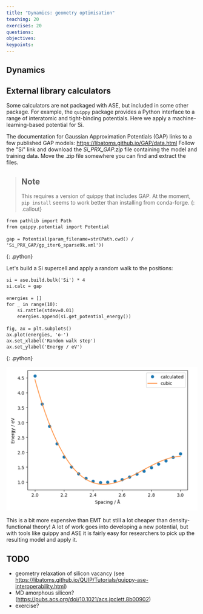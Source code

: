 ```yaml
---
title: "Dynamics: geometry optimisation"
teaching: 20
exercises: 20
questions:
objectives:
keypoints:
---
```


## Dynamics

## External library calculators

Some calculators are not packaged with ASE, but included in some other package. For example, the `quippy` package provides a Python interface to a range of interatomic and tight-binding potentials. Here we apply a machine-learning-based potential for Si.

The documentation for Gaussian Approximation Potentials (GAP) links to a few published GAP models: https://libatoms.github.io/GAP/data.html
Follow the "Si" link and download the *Si_PRX_GAP.zip* file containing the model and training data. Move the .zip file somewhere you can find and extract the files.

> ## Note
> This requires a version of quippy that includes GAP. At the moment, `pip install` seems to work better than installing from conda-forge.
{: .callout}

~~~
from pathlib import Path
from quippy.potential import Potential

gap = Potential(param_filename=str(Path.cwd() / 'Si_PRX_GAP/gp_iter6_sparse9k.xml'))
~~~
{: .python}

Let's build a Si supercell and apply a random walk to the positions:

~~~
si = ase.build.bulk('Si') * 4
si.calc = gap

energies = []
for _ in range(10):
    si.rattle(stdev=0.01)
    energies.append(si.get_potential_energy())

fig, ax = plt.subplots()
ax.plot(energies, 'o-')
ax.set_xlabel('Random walk step')
ax.set_ylabel('Energy / eV')
~~~
{: .python}

![](../fig/energy_random_walk_plot.png)

This is a bit more expensive than EMT but still a lot cheaper than density-functional theory! A lot of work goes into developing a new potential, but with tools like quippy and ASE it is fairly easy for researchers to pick up the resulting model and apply it.

## TODO

- geometry relaxation of silicon vacancy (see https://libatoms.github.io/QUIP/Tutorials/quippy-ase-interoperability.html)
- MD amorphous silicon? (https://pubs.acs.org/doi/10.1021/acs.jpclett.8b00902)
- exercise?
